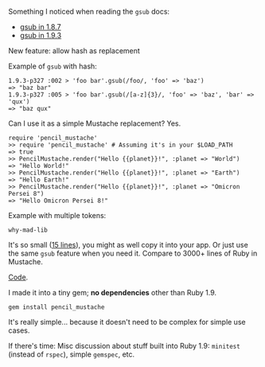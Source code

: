 Something I noticed when reading the `gsub` docs:

* [gsub in 1.8.7](http://ruby-doc.org/core-1.8.7/String.html#method-i-gsub)
* [gsub in 1.9.3](http://ruby-doc.org/core-1.9.3/String.html#method-i-gsub)

New feature: allow hash as replacement

Example of `gsub` with hash:

    1.9.3-p327 :002 > 'foo bar'.gsub(/foo/, 'foo' => 'baz')
    => "baz bar"
    1.9.3-p327 :005 > 'foo bar'.gsub(/[a-z]{3}/, 'foo' => 'baz', 'bar' => 'qux')
    => "baz qux"

Can I use it as a simple Mustache replacement?  Yes.

    require 'pencil_mustache'
    >> require 'pencil_mustache' # Assuming it's in your $LOAD_PATH
    => true
    >> PencilMustache.render("Hello {{planet}}!", :planet => "World")
    => "Hello World!"
    >> PencilMustache.render("Hello {{planet}}!", :planet => "Earth")
    => "Hello Earth!"
    >> PencilMustache.render("Hello {{planet}}!", :planet => "Omicron Persei 8")
    => "Hello Omicron Persei 8!"

Example with multiple tokens:

    why-mad-lib
 
It's so small ([15 lines](https://github.com/benjaminoakes/pencil_mustache/blob/master/lib/pencil_mustache.rb)), you might as well copy it into your app. Or just use the same `gsub` feature when you need it.  Compare to 3000+ lines of Ruby in Mustache.

[Code](https://github.com/benjaminoakes/pencil_mustache/blob/master/lib/pencil_mustache.rb).

I made it into a tiny gem; **no dependencies** other than Ruby 1.9.

    gem install pencil_mustache

It's really simple... because it doesn't need to be complex for simple use cases.

If there's time:  Misc discussion about stuff built into Ruby 1.9:  `minitest` (instead of `rspec`), simple `gemspec`, etc.
